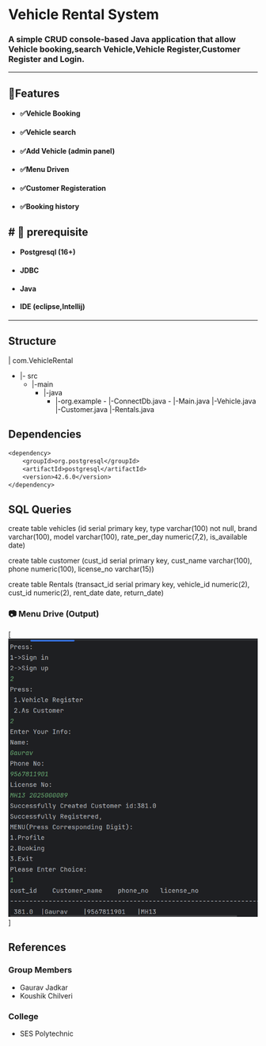 # Vehicle Rental System

### A simple CRUD console-based Java application that allow Vehicle booking,search Vehicle,Vehicle Register,Customer Register and Login.
------------

##  🌟Features
- ####  ✅Vehicle Booking
- #### ✅Vehicle search
- #### ✅Add Vehicle (admin panel)
- #### ✅Menu Driven
- #### ✅Customer Registeration
- #### ✅Booking history


## # 🤖 prerequisite
- ####  Postgresql (16+)
- #### JDBC
- #### Java
- #### IDE (eclipse,Intellij)

------------
## Structure
| com.VehicleRental
- |- src
  -  |-main
     -   |-java
          -    |-org.example
                   -    |-ConnectDb.java
                    -   |-Main.java
                        |-Vehicle.java
                        |-Customer.java
                        |-Rentals.java
## Dependencies
```
<dependency>
    <groupId>org.postgresql</groupId>
    <artifactId>postgresql</artifactId>
    <version>42.6.0</version>
</dependency>

```
## SQL Queries

create table vehicles
(id serial primary key,
type varchar(100) not null,
brand varchar(100),
model varchar(100),
rate_per_day numeric(7,2),
is_available date)

create table customer
(cust_id serial primary key,
cust_name varchar(100),
phone numeric(100),
license_no varchar(15))

create table Rentals
(transact_id serial primary key,
vehicle_id numeric(2),
cust_id numeric(2),
rent_date date,
return_date)

### 📷 Menu Drive (Output)
[![](https://github.com/gauravjadkar/com.VehicleRental/blob/master/src/main/resources/Screenshot%202025-07-10%20160800.png)]

## References
### Group Members
- Gaurav Jadkar
- Koushik Chilveri
### College 
- SES Polytechnic



